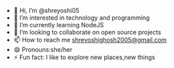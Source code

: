 - 👋 Hi, I’m @shreyoshi05
- 👀 I’m interested in technology and programming
- 🌱 I’m currently learning NodeJS
- 💞️ I’m looking to collaborate on open source projects
- 📫 How to reach me shreyoshighosh2005@gmail.com
- 😄 Pronouns:she/her
- ⚡ Fun fact: I like to explore new places,new things

<!---
shreyoshi05/shreyoshi05 is a ✨ special ✨ repository because its `README.md` (this file) appears on your GitHub profile.
You can click the Preview link to take a look at your changes.
--->
